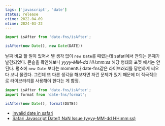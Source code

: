 ```yaml
---
tags: ['javascript', 'date']
status: release
ctime: 2022-04-09
mtime: 2024-03-22
---
```


```js
import isAfter from 'date-fns/isAfter';

isAfter(new Date(), new Date(DATE))
```

날짜 비교 할 일이 있어서 별 생각 없이 `new Date`를 때렸는데 safari에서 안되는 문제가 발견되었다. 콘솔을 확인해보니 _yyyy-MM-dd HH:mm:ss_ 해당 형태의 포멧 에서는 안된다. 평소에 `new Date` 보다는 moment나 date-fns같은 라이브러리를 당연하게 써오다 보니 몰랐다. 그런데 또 다른 생각을 해보자면 저런 문제가 있기 때문에 더 적극적으로 라이브러리를 사용해야 한다는 게 함정.

```js
import isAfter from 'date-fns/isAfter';
import format from 'date-fns/format';

isAfter(new Date(), format(DATE))
```

- [Invalid date in safari](https://stackoverflow.com/questions/4310953/invalid-date-in-safari)
- [Safari Javascript Date() NaN Issue (yyyy-MM-dd HH:mm:ss)](https://stackoverflow.com/questions/21883699/safari-javascript-date-nan-issue-yyyy-mm-dd-hhmmss)